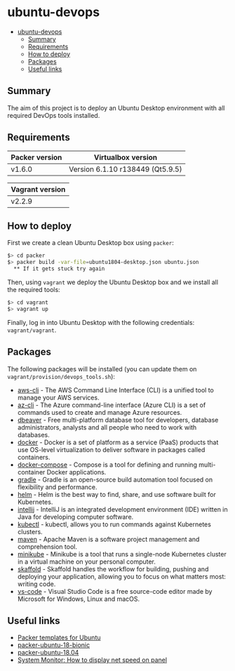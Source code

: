 # ubuntu-devops

- [ubuntu-devops](#ubuntu-devops)
  - [Summary](#summary)
  - [Requirements](#requirements)
  - [How to deploy](#how-to-deploy)
  - [Packages](#packages)
  - [Useful links](#useful-links)

## Summary

The aim of this project is to deploy an Ubuntu Desktop environment with all required DevOps tools installed.

## Requirements

| Packer version | Virtualbox version               |
| -------------- | -------------------------------- |
| v1.6.0         | Version 6.1.10 r138449 (Qt5.9.5) |

| Vagrant version |
| --------------- |
|  v2.2.9         |

## How to deploy

First we create a clean Ubuntu Desktop box using `packer`:

```sh
$> cd packer
$> packer build -var-file=ubuntu1804-desktop.json ubuntu.json
  ** If it gets stuck try again
```

Then, using `vagrant` we deploy the Ubuntu Desktop box and we install all the required tools:

```sh
$> cd vagrant
$> vagrant up
```

Finally, log in into Ubuntu Desktop with the following credentials: `vagrant/vagrant`.

## Packages

The following packages will be installed (you can update them on `vagrant/provision/devops_tools.sh`):

- [aws-cli](https://aws.amazon.com/cli/?nc1=h_ls) - The AWS Command Line Interface (CLI) is a unified tool to manage your AWS services.
- [az-cli](https://docs.microsoft.com/en-gb/cli/azure/install-azure-cli?view=azure-cli-latest) - The Azure command-line interface (Azure CLI) is a set of commands used to create and manage Azure resources.
- [dbeaver](https://dbeaver.io/) - Free multi-platform database tool for developers, database administrators, analysts and all people who need to work with databases.
- [docker](https://www.docker.com/) - Docker is a set of platform as a service (PaaS) products that use OS-level virtualization to deliver software in packages called containers.
- [docker-compose](https://docs.docker.com/compose/) - Compose is a tool for defining and running multi-container Docker applications. 
- [gradle](https://gradle.org/) - Gradle is an open-source build automation tool focused on flexibility and performance. 
- [helm](https://helm.sh/) - Helm is the best way to find, share, and use software built for Kubernetes.
- [intellij](https://www.jetbrains.com/idea/) - IntelliJ is an integrated development environment (IDE) written in Java for developing computer software. 
- [kubectl](https://kubernetes.io/docs/tasks/tools/install-kubectl/) - kubectl, allows you to run commands against Kubernetes clusters. 
- [maven](https://maven.apache.org/) - Apache Maven is a software project management and comprehension tool.
- [minikube](https://kubernetes.io/docs/tasks/tools/install-minikube/) - Minikube is a tool that runs a single-node Kubernetes cluster in a virtual machine on your personal computer.
- [skaffold](https://skaffold.dev/) - Skaffold handles the workflow for building, pushing and deploying your application, allowing you to focus on what matters most: writing code.
- [vs-code](https://code.visualstudio.com/) - Visual Studio Code is a free source-code editor made by Microsoft for Windows, Linux and macOS.

## Useful links

- [Packer templates for Ubuntu](https://github.com/boxcutter/ubuntu)
- [packer-ubuntu-18-bionic](https://github.com/aravindkumarsvg/packer-ubuntu-18-bionic)
- [packer-ubuntu-18.04](https://github.com/heizo/packer-ubuntu-18.04)
- [System Monitor: How to display net speed on panel](https://askubuntu.com/questions/866990/system-monitor-how-to-display-net-speed-on-panel)